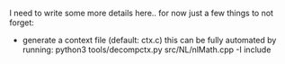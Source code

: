 I need to write some more details here.. for now just a few things to not forget:

- generate a context file (default: ctx.c)
this can be fully automated by running: python3 tools/decompctx.py src/NL/nlMath.cpp -I include

